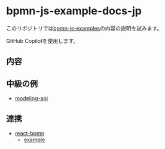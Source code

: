 # bpmn-js-example-docs-jp

このリポジトリでは[bpmn-js-examples](https://github.com/bpmn-io/bpmn-js-examples)の内容の説明を試みます。

GitHub Copilotを使用します。

## 内容

## 中級の例

* [modeling-api](./docs/modeling-api.md)

## 連携

* [react-bpmn](./docs/react-bpmn.md)
  * [example](./example-docs/react-bpmn.md)